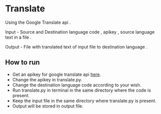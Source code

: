 # Translate
  Using the Google Translate api .
  
  Input - Source and Destination language code , apikey , source language text in a file .
  
  Output - File with translated text of input file to destination language .
## How to run
  * Get an apikey for google translate api [here](https://cloud.google.com/translate/?utm_source=google&utm_medium=cpc&utm_campaign=2017-q1-cloud-japac-in-gcp-BKWS-freetrial&utm_content=en&gclid=CjwKEAjwjPXIBRDhwICRg-DbgHISJADP6QXplSdVjzw6HGggxX3dPzPjN1PIuoMZw59H485maICvwRoCOYnw_wcB).
  * Change the apikey in translate.py.
  * Change the destination language code according to your wish.
  * Run translate.py in terminal in the same directory where the code is present.
  * Keep the input file in the same directory where translate.py is present.
  * Output will be stored in output file.
  
